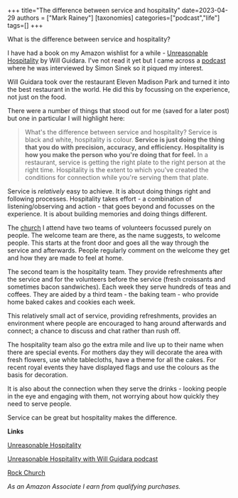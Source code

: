 +++
title="The difference between service and hospitality"
date=2023-04-29
authors = ["Mark Rainey"]
[taxonomies]
categories=["podcast","life"]
tags=[]
+++

What is the difference between service and hospitality?

<!-- more -->

I have had a book on my Amazon wishlist for a while - [Unreasonable Hospitality](https://amzn.to/45yfWiU) by Will Guidara. I've not read it yet but I came across a [podcast](https://simonsinek.com/podcast/episodes/unreasonable-hospitality-with-will-guidara/) where he was interviewed by Simon Sinek so it piqued my interest.

Will Guidara took over the restaurant Eleven Madison Park and turned it into the best restaurant in the world. He did this by focussing on the experience, not just on the food. 

There were a number of things that stood out for me (saved for a later post) but one in particular I will highlight here:

> What's the difference between service and hospitality? Service is black and white, hospitality is colour. **Service is just doing the thing that you do with precision, accuracy, and efficiency. Hospitality is how you make the person who you're doing that for feel.** In a restaurant, service is getting the right plate to the right person at the right time. Hospitality is the extent to which you've created the conditions for connection while you're serving them that plate.

Service is *relatively* easy to achieve. It is about doing things right and following processes. Hospitality takes effort - a combination of listening/observing and action - that goes beyond and focusses on the experience. It is about building memories and doing things different.

The [church](https://therockchurchuk.com/) I attend have two teams of volunteers focussed purely on people. The welcome team are there, as the name suggests, to welcome people. This starts at the front door and goes all the way through the service and afterwards. People regularly comment on the welcome they get and how they are made to feel at home.

The second team is the hospitality team. They provide refreshments after the service and for the volunteers before the service (fresh croissants and sometimes bacon sandwiches). Each week they serve hundreds of teas and coffees. They are aided by a third team - the baking team - who provide home baked cakes and cookies each week.

This relatively small act of service, providing refreshments, provides an environment where people are encouraged to hang around afterwards and connect; a chance to discuss and chat rather than rush off.

The hospitality team also go the extra mile and live up to their name when there are special events. For mothers day they will decorate the area with fresh flowers, use white tablecloths, have a theme for all the cakes. For recent royal events they have displayed flags and use the colours as the basis for decoration.

It is also about the connection when they serve the drinks - looking people in the eye and engaging with them, not worrying about how quickly they need to serve people.

Service can be great but hospitality makes the difference.

__Links__

[Unreasonable Hospitality](https://amzn.to/45yfWiU) 

[Unreasonable Hospitality with Will Guidara podcast](https://simonsinek.com/podcast/episodes/unreasonable-hospitality-with-will-guidara/)

[Rock Church](https://therockchurchuk.com/)

*As an Amazon Associate I earn from qualifying purchases.*


